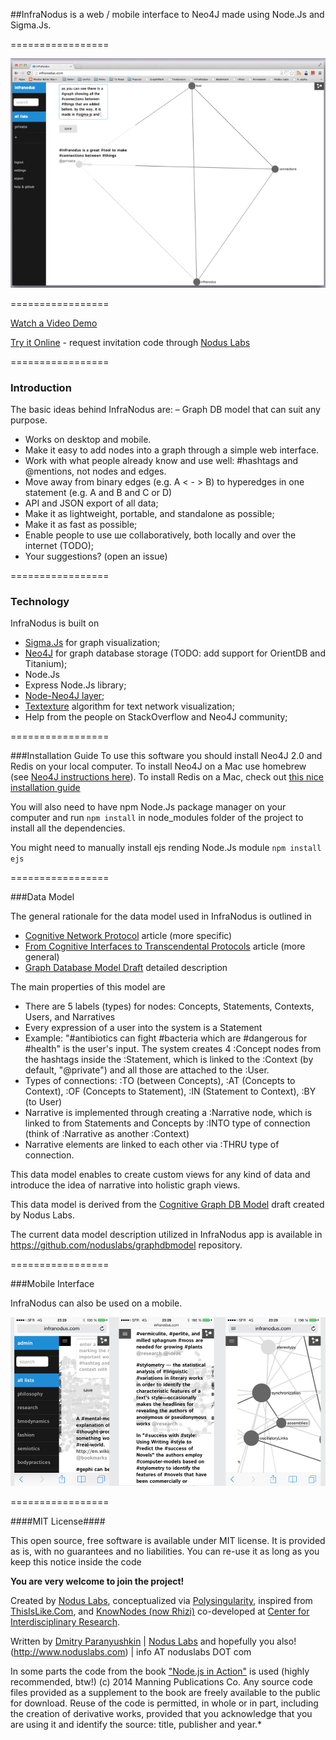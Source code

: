 ##InfraNodus is a web / mobile interface to Neo4J made using Node.Js and Sigma.Js.
 
=================

![](/public/images/infranodus.gif "InfraNodus Interface")

=================


[Watch a Video Demo](https://vimeo.com/89807920)

[Try it Online](http://infranodus.com) - request invitation code through [Nodus Labs](http://noduslabs.com/contact/)


=================


### Introduction

The basic ideas behind InfraNodus are:
– Graph DB model that can suit any purpose.
- Works on desktop and mobile.
- Make it easy to add nodes into a graph through a simple web interface.
- Work with what people already know and use well: #hashtags and @mentions, not nodes and edges.
- Move away from binary edges (e.g. A < - > B) to hyperedges in one statement (e.g. A and B and C or D)
- API and JSON export of all data;
- Make it as lightweight, portable, and standalone as possible;
- Make it as fast as possible;
- Enable people to use ше collaboratively, both locally and over the internet (TODO);
- Your suggestions? (open an issue)


=================


### Technology

InfraNodus is built on

* [Sigma.Js](http://github.com/jacomyal/sigma.js) for graph visualization;
* [Neo4J](http://neo4j.org) for graph database storage (TODO: add support for OrientDB and Titanium);
* Node.Js
* Express Node.Js library;
* [Node-Neo4J layer](http://github.com/philippkueng/node-neo4j);
* [Textexture](http://textexture.com) algorithm for text network visualization;
* Help from the people on StackOverflow and Neo4J community;


=================


###Installation Guide
To use this software you should install Neo4J 2.0 and Redis on your local computer.
To install Neo4J on a Mac use homebrew (see [Neo4J instructions here](http://www.neo4j.org/download)).
To install Redis on a Mac, check out [this nice installation guide](http://jasdeep.ca/2012/05/installing-redis-on-mac-os-x/)

You will also need to have npm Node.Js package manager on your computer and run
`npm install` 
in node_modules folder of the project to install all the dependencies.

You might need to manually install ejs rending Node.Js module
`npm install ejs`


=================


###Data Model

The general rationale for the data model used in InfraNodus is outlined in
* [Cognitive Network Protocol](http://noduslabs.com/research/cognitive-network-protocol/) article (more specific)
* [From Cognitive Interfaces to Transcendental Protocols](http://noduslabs.com/research/cognitive-interfaces-transcendental-protocols/) article (more general)
* [Graph Database Model Draft](https://github.com/deemeetree/graphdbmodel) detailed description

The main properties of this model are

- There are 5 labels (types) for nodes: Concepts, Statements, Contexts, Users, and Narratives
- Every expression of a user into the system is a Statement
- Example: "#antibiotics can fight #bacteria which are #dangerous for #health" is the user's input. The system creates 4 :Concept nodes from the hashtags inside the :Statement, which is linked to the :Context (by default, "@private") and all those are attached to the :User.
- Types of connections: :TO (between Concepts), :AT (Concepts to Context), :OF (Concepts to Statement), :IN (Statement to Context), :BY (to User)
- Narrative is implemented through creating a :Narrative node, which is linked to from Statements and Concepts by :INTO type of connection (think of :Narrative as another :Context)
- Narrative elements are linked to each other via :THRU type of connection.

This data model enables to create custom views for any kind of data and introduce the idea of narrative into holistic graph views.

This data model is derived from the [Cognitive Graph DB Model](http://noduslabs.com/cases/graph-database-structure-specification/) draft created by Nodus Labs.

The current data model description utilized in InfraNodus app is available in https://github.com/noduslabs/graphdbmodel repository.


=================


###Mobile Interface

InfraNodus can also be used on a mobile.

![](/public/images/infranodus-mobile.png "InfraNodus Mobile Interface")



=================


####MIT License####

This open source, free software is available under MIT license.
It is provided as is, with no guarantees and no liabilities.
You can re-use it as long as you keep this notice inside the code

**You are very welcome to join the project!**

Created by [Nodus Labs](http://www.noduslabs.com), conceptualized via [Polysingularity](http://polysingularity.com), inspired from [ThisIsLike.Com](http://thisislike.com), and [KnowNodes (now Rhizi)](http://rhizi.org) co-developed at [Center for Interdisciplinary Research](http://cri-paris.org). 

Written by [Dmitry Paranyushkin](http://github.com/deemeetree) | [Nodus Labs](http://www.noduslabs.com) and hopefully you also!
(http://www.noduslabs.com) | info AT noduslabs DOT com
 
In some parts the code from the book ["Node.js in Action"](http://www.manning.com/cantelon/) is used (highly recommended, btw!)
(c) 2014 Manning Publications Co.
Any source code files provided as a supplement to the book are freely available to the public for download. Reuse of the code is permitted, in whole or in part, including the creation of derivative works, provided that you acknowledge that you are using it and identify the source: title, publisher and year.*


